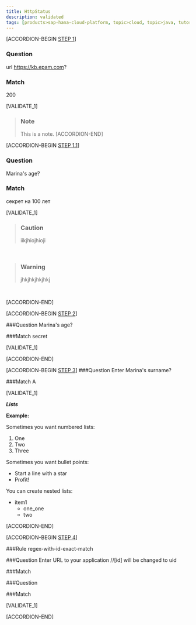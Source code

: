 ```yaml
---
title: HttpStatus
description: validated
tags: [products>sap-hana-cloud-platform, topic>cloud, topic>java, tutorial>intermediate]
---
```


[ACCORDION-BEGIN [STEP 1](#1)]

### Question
url https://kb.epam.com?
### Match
200

[VALIDATE_1]

>### Note
>This is a note. 
[ACCORDION-END]

[ACCORDION-BEGIN [STEP 1.1](#1)]

### Question
Marina's age?
### Match
секрет на 100 лет 

[VALIDATE_1]

>### Caution
>iikjhiojhioji

&nbsp;

>### Warning
>jhkjhkjhkjhkj

&nbsp;

[ACCORDION-END] 

[ACCORDION-BEGIN [STEP 2](#1###)]

###Question
Marina's age?

###Match
secret

[VALIDATE_1]

[ACCORDION-END] 

[ACCORDION-BEGIN [STEP 3](#1###)]
###Question
Enter Marina's surname?

###Match
A

[VALIDATE_1]

***Lists***

  **Example:** 
  
Sometimes you want numbered lists:

1. One
2. Two 
3. Three

Sometimes you want bullet points:

* Start a line with a star
* Profit!

You can create nested lists: 

* item1
    * one_one
    * two

[ACCORDION-END] 

[ACCORDION-BEGIN [STEP 4](#1###)]

###Rule
regex-with-id-exact-match

###Question
Enter URL to your application //[id] will be changed to uid

###Match

###Question


###Match

[VALIDATE_1]

[ACCORDION-END] 





